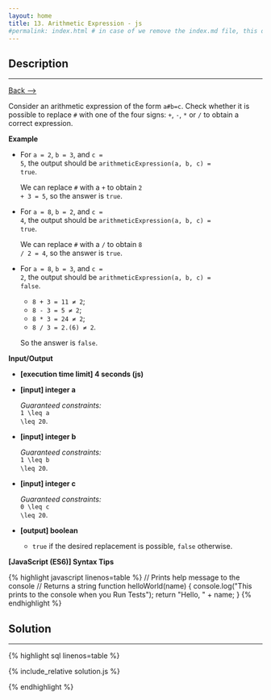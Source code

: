 ```yaml
---
layout: home
title: 13. Arithmetic Expression - js
#permalink: index.html # in case of we remove the index.md file, this doc will be the index page
---
```


<div class="row">
<div class="columnStmt" markdown="1">

## Description
------

[Back --> ](../README.md)

Consider an arithmetic expression of the form <code>a#b=c</code>. Check whether it is possible to replace <code>#</code> with one of the four signs: <code>+</code>, <code>-</code>, <code>*</code> or <code>/</code> to obtain a correct expression.

**Example**

* For <code>a = 2</code>, <code>b = 3</code>, and <code>c = 5</code>, the output should be
<code>arithmeticExpression(a, b, c) = true</code>.

    We can replace <code>#</code> with a <code>+</code> to obtain <code>2 + 3 = 5</code>, so the answer is <code>true</code>.

* For <code>a = 8</code>, <code>b = 2</code>, and <code>c = 4</code>, the output should be
<code>arithmeticExpression(a, b, c) = true</code>.

    We can replace <code>#</code> with a <code>/</code> to obtain <code>8 / 2 = 4</code>, so the answer is <code>true</code>.

* For <code>a = 8</code>, <code>b = 3</code>, and <code>c = 2</code>, the output should be
<code>arithmeticExpression(a, b, c) = false</code>.
  * <code>8 + 3 = 11 ≠ 2</code>;
  * <code>8 - 3 = 5 ≠ 2</code>;
  * <code>8 * 3 = 24 ≠ 2</code>;
  * <code>8 / 3 = 2.(6) ≠ 2</code>.

  So the answer is <code>false</code>.

**Input/Output**

* **[execution time limit] 4 seconds (js)**

* **[input] integer a**

    _Guaranteed constraints:_<br>
    <code type='math/tex'>1 \leq a \leq 20</code>.

* **[input] integer b**

    _Guaranteed constraints:_<br>
    <code type='math/tex'>1 \leq b \leq 20</code>.

* **[input] integer c**

    _Guaranteed constraints:_<br>
    <code type='math/tex'>0 \leq c \leq 20</code>.

* **[output] boolean**

    * <code>true</code> if the desired replacement is possible, <code>false</code> otherwise.

**[JavaScript (ES6)] Syntax Tips**

{% highlight javascript linenos=table %}
// Prints help message to the console
// Returns a string
function helloWorld(name) {
    console.log("This prints to the console when you Run Tests");
    return "Hello, " + name;
}
{% endhighlight %}

</div>
<div class="columnSol" markdown="1">

## Solution
------

{% highlight sql linenos=table %}

{% include_relative solution.js %}

{% endhighlight %}

</div>
</div>
